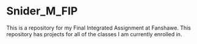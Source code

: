 # Snider_M_FIP
This is a repository for my Final Integrated Assignment at Fanshawe. This repository has projects for all of the classes I am currently enrolled in. 
